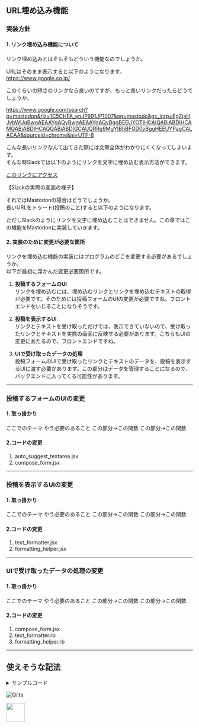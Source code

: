 ## URL埋め込み機能

### 実装方針
#### 1. リンク埋め込み機能について
リンク埋め込みとはそもそもどういう機能なのでしょうか。  

URLはそのまま表示すると以下のようになります。  
https://www.google.co.jp/

このくらいの短さのリンクなら良いのですが、もっと長いリンクだったらどうでしょうか。  

https://www.google.com/search?q=mastodon&rlz=1C5CHFA_enJP991JP1007&oq=mastodo&gs_lcrp=EgZjaHJvbWUqBwgAEAAYgAQyBwgAEAAYgAQyBggBEEUYOTIHCAIQABiABDIHCAMQABiABDIHCAQQABiABDIGCAUQRRg9MgYIBhBFGD0yBggHEEUYPagCALACAA&sourceid=chrome&ie=UTF-8

こんな長いリンクなんて出てきた際には文章全体がわかりにくくなってしまいます。  
そんな時Slackでは以下のようにリンクを文字に埋め込む表示方法ができます。

[このリンクにアクセス](https://www.google.com/search?q=mastodon&rlz=1C5CHFA_enJP991JP1007&oq=mastodo&gs_lcrp=EgZjaHJvbWUqBwgAEAAYgAQyBwgAEAAYgAQyBggBEEUYOTIHCAIQABiABDIHCAMQABiABDIHCAQQABiABDIGCAUQRRg9MgYIBhBFGD0yBggHEEUYPagCALACAA&sourceid=chrome&ie=UTF-8)  

【Slackの実際の画面の様子】  
<!--画像挿入-->



それではMastodonの場合はどうでしょうか。  
長いURLをトゥート(投稿のこと)すると以下のようになります。  
<!--画像挿入-->

ただしSlackのようにリンクを文字に埋め込むことはできません。この章ではこの機能をMastodonに実装していきます。

#### 2. 実装のために変更が必要な箇所

リンクを埋め込む機能の実装にはプログラムのどこを変更する必要があるでしょうか。  
以下が最初に浮かんだ変更必要箇所です。

1. __投稿するフォームのUI__  
リンクを埋め込むには、埋め込むリンクとリンクを埋め込むテキストの取得が必要です。そのためには投稿フォームのUIの変更が必要ですね。フロントエンドをいじることになりそうです。  

1. __投稿を表示するUI__  
リンクとテキストを受け取っただけでは、表示できていないので、受け取ったリンクとテキストを実際の画面に反映する必要があります。こちらもUIの変更にあたるので、フロントエンドですね。  

1. __UIで受け取ったデータの処理__  
投稿フォームのUIで受け取ったリンクとテキストのデータを、投稿を表示するUIに渡す必要があります。この部分はデータを管理することになるので、バックエンドに入ってくる可能性があります。  


***

### 投稿するフォームのUIの変更
#### 1. 取っ掛かり
ここでのテーマ
やう必要のあること
この部分→この関数
この部分→この関数
#### 2.コードの変更

1. auto_suggest_textarea.jsx
1. compose_form.jsx


***

### 投稿を表示するUIの変更
#### 1. 取っ掛かり
ここでのテーマ
やう必要のあること
この部分→この関数
この部分→この関数
#### 2.コードの変更
1. text_formatter.jsx
1. formatting_helper.jsx
***

### UIで受け取ったデータの処理の変更
#### 1. 取っ掛かり
ここでのテーマ
やう必要のあること
この部分→この関数
この部分→この関数
#### 2.コードの変更
1. compose_form.jsx
1. text_formatter.rb
1. formatting_helper.rb
***

###



## 使えそうな記法

<details><summary>サンプルコード</summary>

(上に空行が必要)

```rb
puts 'Hello, World'
```
</details>

![Qiita](https://qiita-image-store.s3.amazonaws.com/0/45617/015bd058-7ea0-e6a5-b9cb-36a4fb38e59c.png "Qiita")

<img width="50" src="https://qiita-image-store.s3.amazonaws.com/0/45617/015bd058-7ea0-e6a5-b9cb-36a4fb38e59c.png">

<!-- コメントアウトしたい内容 -->